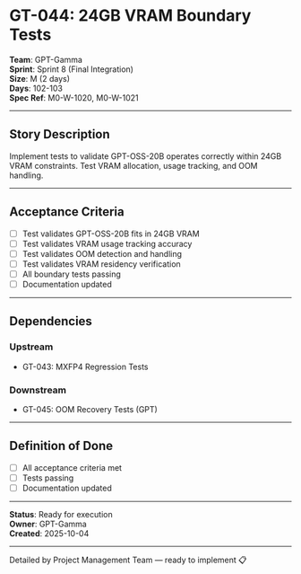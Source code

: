 # GT-044: 24GB VRAM Boundary Tests

**Team**: GPT-Gamma  
**Sprint**: Sprint 8 (Final Integration)  
**Size**: M (2 days)  
**Days**: 102-103  
**Spec Ref**: M0-W-1020, M0-W-1021

---

## Story Description

Implement tests to validate GPT-OSS-20B operates correctly within 24GB VRAM constraints. Test VRAM allocation, usage tracking, and OOM handling.

---

## Acceptance Criteria

- [ ] Test validates GPT-OSS-20B fits in 24GB VRAM
- [ ] Test validates VRAM usage tracking accuracy
- [ ] Test validates OOM detection and handling
- [ ] Test validates VRAM residency verification
- [ ] All boundary tests passing
- [ ] Documentation updated

---

## Dependencies

### Upstream
- GT-043: MXFP4 Regression Tests

### Downstream
- GT-045: OOM Recovery Tests (GPT)

---

## Definition of Done

- [ ] All acceptance criteria met
- [ ] Tests passing
- [ ] Documentation updated

---

**Status**: Ready for execution  
**Owner**: GPT-Gamma  
**Created**: 2025-10-04

---
Detailed by Project Management Team — ready to implement 📋

